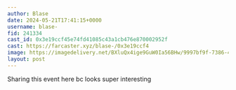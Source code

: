 ```yaml
---
author: Blase
date: 2024-05-21T17:41:15+0000
username: blase-
fid: 241334
cast_id: 0x3e19ccf45e74fd41085c43a1cb476e870002952f
cast: https://farcaster.xyz/blase-/0x3e19ccf4
image: https://imagedelivery.net/BXluQx4ige9GuW0Ia56BHw/9997bf9f-7386-4334-3193-4fa8d0a63400/original
layout: post
---
```


Sharing this event here bc looks super interesting

<img src='https://imagedelivery.net/BXluQx4ige9GuW0Ia56BHw/9997bf9f-7386-4334-3193-4fa8d0a63400/original' alt='' referrerpolicy='no-referrer'/>
